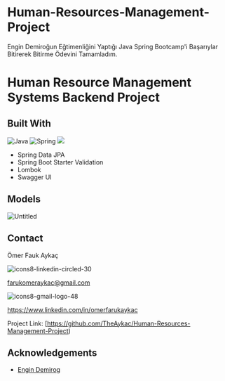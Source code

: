 # Human-Resources-Management-Project
Engin Demiroğun Eğtimenliğini Yaptığı Java Spring Bootcamp'i Başarıylar Bitirerek Bitirme Ödevini Tamamladım.

# Human Resource Management Systems Backend Project

## Built With

![Java](https://img.shields.io/badge/java-%23ED8B00.svg?style=for-the-badge&logo=java&logoColor=white) ![Spring](https://img.shields.io/badge/spring-%236DB33F.svg?style=for-the-badge&logo=spring&logoColor=white) ![](https://img.shields.io/badge/PostgreSQL-316192?style=for-the-badge&logo=postgresql&logoColor=white)

- Spring Data JPA
- Spring Boot Starter Validation
- Lombok
- Swagger UI


## Models

![Untitled](https://user-images.githubusercontent.com/101461108/181653563-fb76eca3-2a09-4cc7-b85a-fbf5db92ffaf.png/style=for-the-badge&logo=java&logoColor=white)







## Contact

Ömer Fauk Aykaç 

![icons8-linkedin-circled-30](https://user-images.githubusercontent.com/101461108/181654478-86876454-bbef-4a03-bcf4-da44ee71db73.png)

farukomeraykac@gmail.com

![icons8-gmail-logo-48](https://user-images.githubusercontent.com/101461108/181654646-467fd580-61ff-43a6-9b09-869ce36500b9.png)

https://www.linkedin.com/in/omerfarukaykac



Project Link: [https://github.com/TheAykac/Human-Resources-Management-Project)

## Acknowledgements

- [Engin Demirog](https://www.linkedin.com/in/engindemirog)
